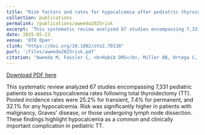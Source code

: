 ```yaml
---
title: "Risk factors and rates for hypocalcemia after pediatric thyroidectomy: A systematic review and meta-analysis"
collection: publications
permalink: /publications/aweeda2025risk
excerpt: 'This systematic review analyzed 67 studies encompassing 7,331 pediatric patients to assess hypocalcemia rates following total thyroidectomy (TT). Pooled incidence rates were 25.2% for transient, 7.4% for permanent, and 32.1% for any hypocalcemia. Risk was significantly higher in patients with malignancy, Graves&#39; disease, or those undergoing lymph node dissection. These findings highlight hypocalcemia as a common and clinically important complication in pediatric TT.'
date: 2025-05-23
venue: 'OTO Open'
clink: "https://doi.org/10.1002/oto2.70130"
purl: '/files/aweeda2025risk.pdf'
citation: "Aweeda M, Fassler C, <b>Habib DRS</b>, Miller AB, Ortega C, Prasad K, Chen CL, Lopez M, Duffus SH, Belcher RH. Risk factors and rates for hypocalcemia after pediatric thyroidectomy: A systematic review and meta-analysis. <i>OTO Open</i>. 2025;9:e70130. doi:10.1002/oto2.70130"
---
```

[Download PDF here](http://danielrshabib.github.io/files/aweeda2025risk.pdf)

This systematic review analyzed 67 studies encompassing 7,331 pediatric patients to assess hypocalcemia rates following total thyroidectomy (TT). Pooled incidence rates were 25.2% for transient, 7.4% for permanent, and 32.1% for any hypocalcemia. Risk was significantly higher in patients with malignancy, Graves&#39; disease, or those undergoing lymph node dissection. These findings highlight hypocalcemia as a common and clinically important complication in pediatric TT.
